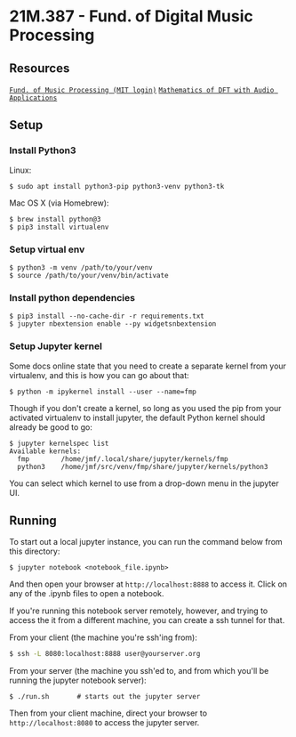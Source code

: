 # 21M.387 - Fund. of Digital Music Processing

## Resources

[`Fund. of Music Processing (MIT login)`](https://link-springer-com.libproxy.mit.edu/book/10.1007%2F978-3-319-21945-5)
[`Mathematics of DFT with Audio Applications`](https://ccrma.stanford.edu/~jos/mdft/mdft.html)

## Setup
### Install Python3

Linux:
```
$ sudo apt install python3-pip python3-venv python3-tk
```

Mac OS X (via Homebrew):
```
$ brew install python@3
$ pip3 install virtualenv
```

### Setup virtual env

```
$ python3 -m venv /path/to/your/venv
$ source /path/to/your/venv/bin/activate
```

### Install python dependencies

```
$ pip3 install --no-cache-dir -r requirements.txt
$ jupyter nbextension enable --py widgetsnbextension
```

### Setup Jupyter kernel

Some docs online state that you need to create a separate kernel from
your virtualenv, and this is how you can go about that:
```
$ python -m ipykernel install --user --name=fmp
```

Though if you don't create a kernel, so long as you used the pip from
your activated virtualenv to install jupyter, the default Python kernel
should already be good to go:
```
$ jupyter kernelspec list
Available kernels:
  fmp        /home/jmf/.local/share/jupyter/kernels/fmp
  python3    /home/jmf/src/venv/fmp/share/jupyter/kernels/python3
```

You can select which kernel to use from a drop-down menu in the jupyter UI.

## Running
To start out a local jupyter instance, you can run the command below from this
directory:

```
$ jupyter notebook <notebook_file.ipynb>
```

And then open your browser at `http://localhost:8888` to access it. Click on any of the .ipynb files to open a notebook.

If you're running this notebook server remotely, however, and trying to access the
it from a different machine, you can create a ssh tunnel for that.

From your client (the machine you're ssh'ing from):
```bash
$ ssh -L 8080:localhost:8888 user@yourserver.org
```

From your server (the machine you ssh'ed to, and from which you'll be running
the jupyter notebook server):
```
$ ./run.sh       # starts out the jupyter server
```

Then from your client machine, direct your browser to `http://localhost:8080`
to access the jupyter server.
